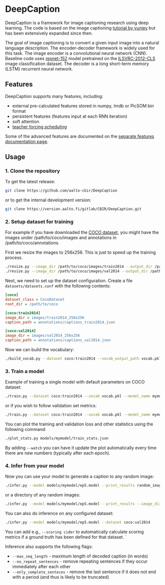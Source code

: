# DeepCaption

DeepCaption is a framework for image captioning research using deep learning.  The code is based on the image captioning [tutorial by yunjey](https://github.com/yunjey/pytorch-tutorial/tree/master/tutorials/03-advanced/image_captioning) but has been extensively expanded since then.

The goal of image captioning is to convert a given input image into a natural language description. The encoder-decoder framework is widely used for this task. The image encoder is a convolutional neural network (CNN). Baseline code uses [resnet-152](https://arxiv.org/abs/1512.03385) model pretrained on the [ILSVRC-2012-CLS](http://www.image-net.org/challenges/LSVRC/2012/) image classification dataset. The decoder is a long short-term memory (LSTM) recurrent neural network. 

## Features

DeepCaption supports many features, including:

- external pre-calculated features stored in numpy, lmdb or PicSOM bin format
- persistent features (features input at each RNN iteration)
- soft attention
- [teacher forcing scheduling](features.md#teacher-forcing-scheduling)

Some of the advanced features are documented on the [separate features documentation page](features.md).


## Usage 

### 1. Clone the repository

To get the latest release:

```bash
git clone https://github.com/aalto-cbir/DeepCaption
```

or to get the internal development version:

```bash
git clone https://version.aalto.fi/gitlab/CBIR/DeepCaption.git
```

### 2. Setup dataset for training

For example if you have downloaded the [COCO dataset](http://cocodataset.org/#download), you might have the images under /path/to/coco/images and annotations in /path/to/coco/annotations.

First we resize the images to 256x256.  This is just to speed up the training process.

```bash
./resize.py --image_dir /path/to/coco/images/train2014 --output_dir /path/to/coco/images/train2014_256x256
./resize.py --image_dir /path/to/coco/images/val2014 --output_dir /path/to/coco/images/val2014_256x256
```

Next, we need to set up the dataset configuration.  Create a file `datasets/datasets.conf` with the following contents:

```INI
[coco]
dataset_class = CocoDataset
root_dir = /path/to/coco

[coco:train2014]
image_dir = images/train2014_256x256
caption_path = annotations/captions_train2014.json

[coco:val2014]
image_dir = images/val2014_256x256
caption_path = annotations/captions_val2014.json
```

Now we can build the vocabulary:

```bash
./build_vocab.py --dataset coco:train2014 --vocab_output_path vocab.pkl
```

### 3. Train a model

Example of training a single model with default parameters on COCO dataset:

```bash
./train.py --dataset coco:train2014 --vocab vocab.pkl --model_name mymodel
```

or if you wish to follow validation set metrics:

```bash
./train.py --dataset coco:train2014 --vocab vocab.pkl --model_name mymodel --validate coco:val2014 --validation_scoring cider
```

You can plot the training and validation loss and other statistics using the following command:

```bash
./plot_stats.py models/mymodel/train_stats.json
```

By adding `--watch` you can have it update the plot automatically every time there are new numbers (typically after each epoch).


### 4. Infer from your model

Now you can use your model to generate a caption to any random image:

```bash
./infer.py --model models/mymodel/ep5.model --print_results random_image.jpg
```

or a directory of any random images:

```bash
./infer.py --model models/mymodel/ep5.model --print_results --image_dir random_image_dir/
```

You can also do inference on any configured dataset:

```bash
./infer.py --model models/mymodel/ep5.model --dataset coco:val2014
```

You can add e.g., `--scoring cider` to automatically calculate scoring metrics if a ground truth has been defined for that dataset.
`

Inference also supports the following flags:
* `--max_seq_length` - maximum length of decoded caption (in words)
* `--no_repeat_sentences` - remove repeating sentences if they occur immediately after each other
* `--only_complete_senteces` - remove the last sentence if it does not end with a period (and thus is likely to be truncated)
